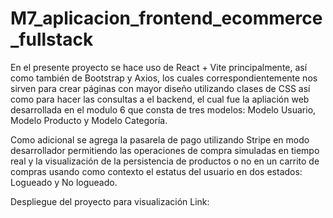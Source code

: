# M7_aplicacion_frontend_ecommerce_fullstack

En el presente proyecto se hace uso de React + Vite principalmente, así como también de Bootstrap y Axios, los cuales correspondientemente nos sirven para crear páginas con mayor diseño utilizando clases de CSS así como para hacer las consultas a el backend, el cual fue la apliación web desarrollada en el modulo 6 que consta de tres modelos: Modelo Usuario, Modelo Producto y Modelo Categoría.

Como adicional se agrega la pasarela de pago utilizando Stripe en modo desarrollador permitiendo las operaciones de compra simuladas en tiempo real y la visualización de la persistencia de productos o no en un carrito de compras usando como contexto el estatus del usuario en dos estados: Logueado y No logueado.

Despliegue del proyecto para visualización
Link:

